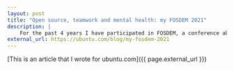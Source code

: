 ```yaml
---
layout: post
title: "Open source, teamwork and mental health: my FOSDEM 2021"
description: | 
    For the past 4 years I have participated in FOSDEM, a conference about free and open source software for developers. I love this event. It’s a welcome opportunity to see friends, watch great talks and drink excellent Belgium beer. Unfortunately, this year it was a remote event. The event was managed via matrix, a decentralized  […]
external_url: https://ubuntu.com/blog/my-fosdem-2021
---
```


[This is an article that I wrote for ubuntu.com]({{ page.external_url }})